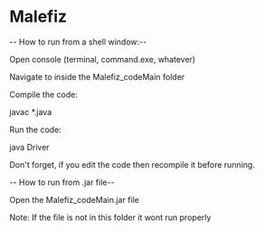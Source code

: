 # Malefiz

-- How to run from a shell window:--

Open console (terminal, command.exe, whatever)

Navigate to inside the Malefiz_codeMain folder

Compile the code:

javac *.java

Run the code:

java Driver

Don't forget, if you edit the code then recompile it before running.

-- How to run from .jar file--

Open the Malefiz_codeMain.jar file

Note: If the file is not in this folder it wont run properly